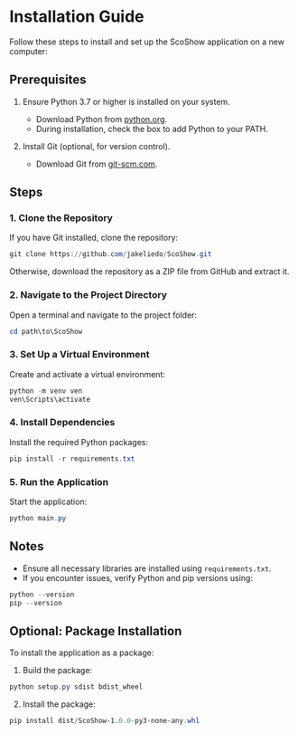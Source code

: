 # Installation Guide

Follow these steps to install and set up the ScoShow application on a new computer:

## Prerequisites
1. Ensure Python 3.7 or higher is installed on your system.
   - Download Python from [python.org](https://www.python.org/downloads/).
   - During installation, check the box to add Python to your PATH.

2. Install Git (optional, for version control).
   - Download Git from [git-scm.com](https://git-scm.com/).

## Steps

### 1. Clone the Repository
If you have Git installed, clone the repository:
```powershell
git clone https://github.com/jakeliedo/ScoShow.git
```
Otherwise, download the repository as a ZIP file from GitHub and extract it.

### 2. Navigate to the Project Directory
Open a terminal and navigate to the project folder:
```powershell
cd path\to\ScoShow
```

### 3. Set Up a Virtual Environment
Create and activate a virtual environment:
```powershell
python -m venv ven
ven\Scripts\activate
```

### 4. Install Dependencies
Install the required Python packages:
```powershell
pip install -r requirements.txt
```

### 5. Run the Application
Start the application:
```powershell
python main.py
```

## Notes
- Ensure all necessary libraries are installed using `requirements.txt`.
- If you encounter issues, verify Python and pip versions using:
```powershell
python --version
pip --version
```

## Optional: Package Installation
To install the application as a package:
1. Build the package:
```powershell
python setup.py sdist bdist_wheel
```
2. Install the package:
```powershell
pip install dist/ScoShow-1.0.0-py3-none-any.whl
```
